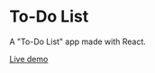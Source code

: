 # To-Do List

A "To-Do List" app made with React.

[Live demo](https://vinilsilv.github.io/react-to-do-list/)
